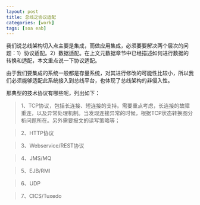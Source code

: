```yaml
---
layout: post
title: 总线之协议适配
categories: [work]
tags: [soa eab]
---
```


我们说总线架构切入点主要是集成，而做应用集成，必须要要解决两个层次的问题：1）协议适配。2）数据适配。在上文元数据章节中已经描述如何进行数据的转换和适配，本文重点说一下协议适配。

由于我们要集成的系统一般都是存量系统，对其进行修改的可能性比较小，所以我们必须能够适配此系统接入到总线平台，也体现了总线架构的非侵入性。

那典型的技术协议有哪些呢，列出如下：

> 1、TCP协议，包括长连接、短连接的支持。需要重点考虑，长连接的故障重连，以及异常处理机制。当发现连接异常的时候，根据TCP状态转换图分析问题所在。另外需要报文的读写策略等；

> 2、HTTP协议

> 3、Webservice/REST协议

> 4、JMS/MQ

> 5、EJB/RMI

> 6、UDP

> 7、CICS/Tuxedo